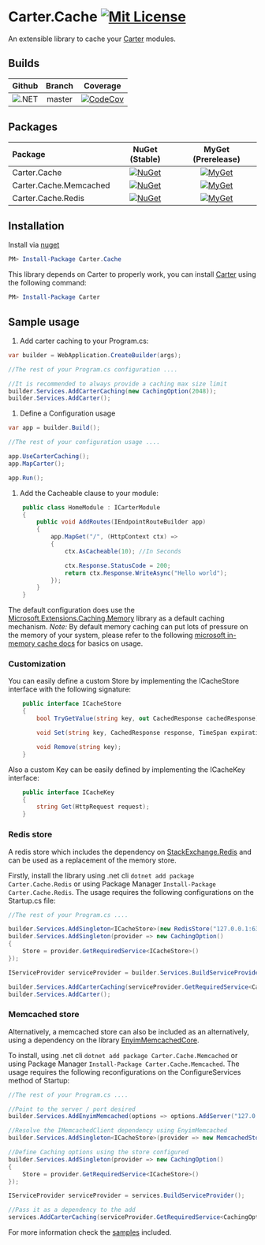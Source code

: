 # Carter.Cache [![Mit License][mit-img]][mit]

An extensible library to cache your [Carter][carter] modules.

## Builds

| Github  | Branch | Coverage |
| :---:     | :---: | :---: |
| ![.NET](https://github.com/Jaxelr/Carter.Cache/workflows/.NET/badge.svg?branch=master) | master | [![CodeCov][codecov-master-img]][codecov-master] |

## Packages

Package | NuGet (Stable) | MyGet (Prerelease)
| :--- | :---: | :---: |
| Carter.Cache | [![NuGet][carter-cache-img]][carter-cache] | [![MyGet][myget-carter-cache-img]][myget-carter-cache] |
| Carter.Cache.Memcached | [![NuGet][carter-cache-memcached-img]][carter-cache-memcached] | [![MyGet][myget-carter-cache-memcached-img]][myget-carter-cache-memcached] |
| Carter.Cache.Redis | [![NuGet][carter-cache-redis-img]][carter-cache-redis] | [![MyGet][myget-carter-cache-redis-img]][myget-carter-cache-redis] |

## Installation

Install via [nuget][carter-cache]

```powershell
PM> Install-Package Carter.Cache
```

This library depends on Carter to properly work, you can install [Carter][carter] using the following command:

```powershell
PM> Install-Package Carter
```

## Sample usage

1. Add carter caching to your Program.cs:

```csharp
var builder = WebApplication.CreateBuilder(args);

//The rest of your Program.cs configuration ....

//It is recommended to always provide a caching max size limit
builder.Services.AddCarterCaching(new CachingOption(2048));
builder.Services.AddCarter();
```

1. Define a Configuration usage

```csharp
var app = builder.Build();

//The rest of your configuration usage ....

app.UseCarterCaching();
app.MapCarter();

app.Run();

```



1. Add the Cacheable clause to your module:

```csharp
    public class HomeModule : ICarterModule
    {
        public void AddRoutes(IEndpointRouteBuilder app)
        {
            app.MapGet("/", (HttpContext ctx) =>
            {
                ctx.AsCacheable(10); //In Seconds

                ctx.Response.StatusCode = 200;
                return ctx.Response.WriteAsync("Hello world");
            });
        }
    }
```

The default configuration does use the [Microsoft.Extensions.Caching.Memory](https://www.nuget.org/packages/Microsoft.Extensions.Caching.Memory) library as a default caching mechanism. _Note:_  By default memory caching can put lots of pressure on the memory of your system, please refer to the following [microsoft in-memory cache docs](https://docs.microsoft.com/en-us/aspnet/core/performance/caching/memory) for basics on usage.

### Customization

You can easily define a custom Store by implementing the ICacheStore interface with the following signature:

```csharp
    public interface ICacheStore
    {
        bool TryGetValue(string key, out CachedResponse cachedResponse);

        void Set(string key, CachedResponse response, TimeSpan expiration);

        void Remove(string key);
    }
```

Also a custom Key can be easily defined by implementing the ICacheKey interface:

```csharp
    public interface ICacheKey
    {
        string Get(HttpRequest request);
    }
```

### Redis store

A redis store which includes the dependency on [StackExchange.Redis](https://www.nuget.org/packages/StackExchange.Redis/) and can be used as a replacement of the memory store.

Firstly, install the library using .net cli `dotnet add package Carter.Cache.Redis` or using Package Manager `Install-Package Carter.Cache.Redis`. The usage requires the following configurations on the Startup.cs file:

```csharp
//The rest of your Program.cs ....

builder.Services.AddSingleton<ICacheStore>(new RedisStore("127.0.0.1:6379"));
builder.Services.AddSingleton(provider => new CachingOption()
{
    Store = provider.GetRequiredService<ICacheStore>()
});

IServiceProvider serviceProvider = builder.Services.BuildServiceProvider();

builder.Services.AddCarterCaching(serviceProvider.GetRequiredService<CachingOption>());
builder.Services.AddCarter();
```

### Memcached store

Alternatively, a memcached store can also be included as an alternatively, using a dependency on the library [EnyimMemcachedCore](https://www.nuget.org/packages/EnyimMemcachedCore/).

To install, using .net cli `dotnet add package Carter.Cache.Memcached` or using Package Manager `Install-Package Carter.Cache.Memcached`. The usage requires the following reconfigurations on the ConfigureServices method of Startup:

```csharp
//The rest of your Program.cs ....

//Point to the server / port desired
builder.Services.AddEnyimMemcached(options => options.AddServer("127.0.0.1", 11211));

//Resolve the IMemcachedClient dependency using EnyimMemcached
builder.Services.AddSingleton<ICacheStore>(provider => new MemcachedStore(provider.GetRequiredService<IMemcachedClient>()));

//Define Caching options using the store configured
builder.Services.AddSingleton(provider => new CachingOption()
{
    Store = provider.GetRequiredService<ICacheStore>()
});

IServiceProvider serviceProvider = services.BuildServiceProvider();

//Pass it as a dependency to the add
services.AddCarterCaching(serviceProvider.GetRequiredService<CachingOption>());
```

For more information check the [samples](/samples) included.

[carter-cache-img]: https://img.shields.io/nuget/v/Carter.Cache.svg
[carter-cache]: https://www.nuget.org/packages/Carter.Cache
[myget-carter-cache-img]: https://img.shields.io/myget/carter-cache/v/Carter.Cache.svg
[myget-carter-cache]: https://www.myget.org/feed/carter-cache/package/nuget/Carter.Cache
[carter-cache-memcached-img]: https://img.shields.io/nuget/v/Carter.Cache.Memcached.svg
[carter-cache-memcached]: https://www.nuget.org/packages/Carter.Cache.Memcached
[myget-carter-cache-memcached-img]: https://img.shields.io/myget/carter-cache/v/Carter.Cache.Memcached.svg
[myget-carter-cache-memcached]: https://www.myget.org/feed/carter-cache/package/nuget/Carter.Cache.Memcached
[carter-cache-redis-img]: https://img.shields.io/nuget/v/Carter.Cache.Redis.svg
[carter-cache-redis]: https://www.nuget.org/packages/Carter.Cache.Redis
[myget-carter-cache-redis-img]: https://img.shields.io/myget/carter-cache/v/Carter.Cache.Redis.svg
[myget-carter-cache-redis]: https://www.myget.org/feed/carter-cache/package/nuget/Carter.Cache.Redis
[mit-img]: http://img.shields.io/badge/License-MIT-blue.svg
[mit]: https://github.com/Jaxelr/Carter.Cache/blob/master/LICENSE
[carter]: https://github.com/CarterCommunity/Carter
[codecov-master-img]: https://codecov.io/gh/Jaxelr/Carter.Cache/branch/master/graph/badge.svg
[codecov-master]: https://codecov.io/gh/Jaxelr/Carter.Cache/branch/master
